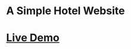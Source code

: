 # A Simple Hotel Website
# [Live Demo](https://6056eaa4fc8a06c58c44c2d2--kf-notel-website.netlify.app/)
